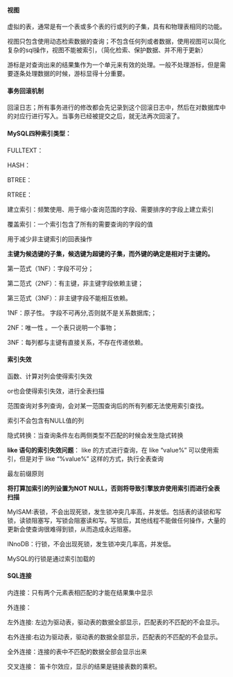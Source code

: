 #### 视图

虚拟的表，通常是有一个表或多个表的行或列的子集，具有和物理表相同的功能。

视图只包含使用动态检索数据的查询；不包含任何列或者数据，使用视图可以简化复杂的sql操作，视图不能被索引，（简化检索、保护数据、并不用于更新）

游标是对查询出来的结果集作为一个单元来有效的处理。一般不处理游标，但是需要逐条处理数据的时候，游标显得十分重要。



#### 事务回滚机制

回滚日志；所有事务进行的修改都会先记录到这个回滚日志中，然后在对数据库中的对应行进行写入。当事务已经被提交之后，就无法再次回滚了。



#### MySQL四种索引类型：

FULLTEXT：

HASH：

BTREE：

RTREE：

建立索引：频繁使用、用于缩小查询范围的字段、需要排序的字段上建立索引



覆盖索引：一个索引包含了所有的需要查询的字段的值

用于减少非主键索引的回表操作



**主键为候选键的子集，候选键为超键的子集，而外键的确定是相对于主键的。**

第一范式（1NF）：字段不可分； 　　

第二范式（2NF）：有主键，非主键字段依赖主键； 　　

第三范式（3NF）：非主键字段不能相互依赖。

1NF：原子性。 字段不可再分,否则就不是关系数据库;； 　　

2NF：唯一性 。一个表只说明一个事物； 　　

3NF：每列都与主键有直接关系，不存在传递依赖。





#### 索引失效

函数、计算对列会使得索引失效

or也会使得索引失效，进行全表扫描

范围查询对多列查询，会对某一范围查询后的所有列都无法使用索引查找。

索引不会包含有NULL值的列

隐式转换：当查询条件左右两侧类型不匹配的时候会发生隐式转换

**like 语句的索引失效问题**： like 的方式进行查询，在 like “value%” 可以使用索引，但是对于 like “%value%” 这样的方式，执行全表查询

最左前缀原则

**将打算加索引的列设置为NOT NULL，否则将导致引擎放弃使用索引而进行全表扫描**



MyISAM:表锁，不会出现死锁，发生锁冲突几率高，并发低。包括表的读锁和写锁，读锁阻塞写，写锁会阻塞读和写。写锁后，其他线程不能做任何操作，大量的更新会使查询很难得到锁，从而造成永远阻塞。

INnoDB：行锁，不会出现死锁，发生锁冲突几率高，并发低。

MySQL的行锁是通过索引加载的

#### SQL连接

内连接：只有两个元素表相匹配的才能在结果集中显示

外连接： 

左外连接: 左边为驱动表，驱动表的数据全部显示，匹配表的不匹配的不会显示。 

右外连接:右边为驱动表，驱动表的数据全部显示，匹配表的不匹配的不会显示。 

全外连接：连接的表中不匹配的数据全部会显示出来

交叉连接： 笛卡尔效应，显示的结果是链接表数的乘积。

